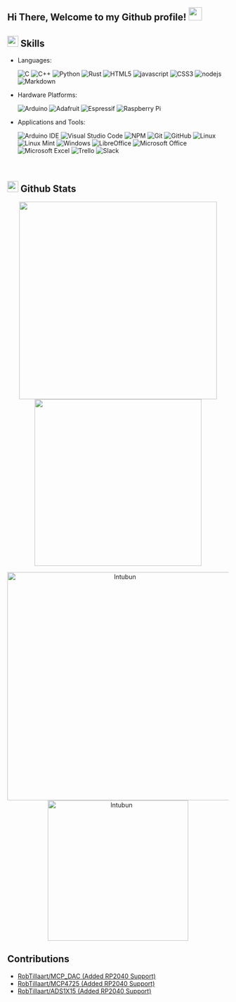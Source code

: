 
<h2> Hi There, Welcome to my Github profile! <img src="https://github.com/abdoachhoubi/abdoachhoubi/blob/main/gifs/Hi.gif" width="30"></h2>


## <img src="https://media2.giphy.com/media/QssGEmpkyEOhBCb7e1/giphy.gif?cid=ecf05e47a0n3gi1bfqntqmob8g9aid1oyj2wr3ds3mg700bl&rid=giphy.gif" width ="25"><b> Skills</b>

<p align="center">

- Languages:
    
    ![C](https://img.shields.io/badge/c-%2300599C.svg?style=for-the-badge&logo=c&logoColor=white)
    ![C++](https://img.shields.io/badge/C%2B%2B-00599C?style=for-the-badge&logo=c%2B%2B&logoColor=white)
    ![Python](https://img.shields.io/badge/Python-3776AB?style=for-the-badge&logo=python&logoColor=white)
    ![Rust](https://img.shields.io/badge/rust-%23000000.svg?style=for-the-badge&logo=rust&logoColor=white)
    ![HTML5](https://img.shields.io/badge/html5-%23E34F26.svg?style=for-the-badge&logo=html5&logoColor=white)
    ![javascript](https://img.shields.io/badge/javascript%20-%23323330.svg?&style=for-the-badge&logo=javascript&logoColor=%23F7DF1E)
    ![CSS3](https://img.shields.io/badge/css3-%231572B6.svg?style=for-the-badge&logo=css3&logoColor=white)
    ![nodejs](https://img.shields.io/badge/node.js%20-%2343853D.svg?&style=for-the-badge&logo=node.js&logoColor=white)
    ![Markdown](https://img.shields.io/badge/markdown-%23000000.svg?style=for-the-badge&logo=markdown&logoColor=white)
       
- Hardware Platforms:
    
    ![Arduino](https://img.shields.io/badge/Arduino-00979D?style=for-the-badge&logo=Arduino&logoColor=white)
    ![Adafruit](https://img.shields.io/badge/adafruit-000000?style=for-the-badge&logo=adafruit&logoColor=white)
    ![Espressif](https://img.shields.io/badge/espressif-E7352C?style=for-the-badge&logo=espressif&logoColor=white)
    ![Raspberry Pi](https://img.shields.io/badge/Raspberry%20Pi-A22846?style=for-the-badge&logo=Raspberry%20Pi&logoColor=white)
    
- Applications and Tools:

    ![Arduino IDE](https://img.shields.io/badge/Arduino_IDE-00979D?style=for-the-badge&logo=arduino&logoColor=white)
    ![Visual Studio Code](https://img.shields.io/badge/Visual%20Studio%20Code-0078d7.svg?style=for-the-badge&logo=visual-studio-code&logoColor=white)
    ![NPM](https://img.shields.io/badge/NPM-%23000000.svg?style=for-the-badge&logo=npm&logoColor=white)
    ![Git](https://img.shields.io/badge/git-%23F05033.svg?style=for-the-badge&logo=git&logoColor=white)
    ![GitHub](https://img.shields.io/badge/github-%23121011.svg?style=for-the-badge&logo=github&logoColor=white)
    ![Linux](https://img.shields.io/badge/Linux-FCC624?style=for-the-badge&logo=linux&logoColor=black)
    ![Linux Mint](https://img.shields.io/badge/Linux_Mint-87CF3E?style=for-the-badge&logo=linux-mint&logoColor=white)
    ![Windows](https://img.shields.io/badge/Windows-0078D6?style=for-the-badge&logo=windows&logoColor=white)
    ![LibreOffice](https://img.shields.io/badge/LibreOffice-18A303?style=for-the-badge&logo=LibreOffice&logoColor=white)
    ![Microsoft Office](https://img.shields.io/badge/Microsoft_Office-D83B01?style=for-the-badge&logo=microsoft-office&logoColor=white)
    ![Microsoft Excel](https://img.shields.io/badge/Microsoft_Excel-217346?style=for-the-badge&logo=microsoft-excel&logoColor=white)
    ![Trello](https://img.shields.io/badge/Trello-0052CC?style=for-the-badge&logo=trello&logoColor=white)
    ![Slack](https://img.shields.io/badge/Slack-4A154B?style=for-the-badge&logo=slack&logoColor=white)
    
    
</p>

<br> 

## <img src="https://media.giphy.com/media/iY8CRBdQXODJSCERIr/giphy.gif" width="25"> <b>Github Stats</b>


<p align="center">
<a href="https://github.com/Intubun/">
  <img align="center" src="https://github-readme-stats.vercel.app/api?username=Intubun&include_all_commits=true&count_private=false&show_icons=true&line_height=20&title_color=7A7ADB&icon_color=2234AE&text_color=D3D3D3&bg_color=0,000000,130F40" width="450"/>
</a>
 
<a href="https://github.com/Intubun">
  <img align="center" src="https://github-readme-streak-stats.herokuapp.com/?user=Intubun&theme=blueberry" width="380"/>
</a>
</p>

<p align="center">
    <a href="https://github.com/Intubun"><img src="https://github-profile-summary-cards.vercel.app/api/cards/profile-details?username=Intubun&theme=tokyonight&hide_border=true"  width="520" alt="Intubun"/></a>
    <img src="https://github-readme-stats.vercel.app/api/top-langs?username=Intubun&show_icons=true&locale=en&layout=compact&theme=tokyonight" width="320"  alt="Intubun"/>
</p>

## <b>Contributions</b>

- <a href="https://github.com/RobTillaart/MCP_DAC">RobTillaart/MCP_DAC (Added RP2040 Support)</a>
- <a href="https://github.com/RobTillaart/MCP4725">RobTillaart/MCP4725 (Added RP2040 Support)</a>
- <a href="https://github.com/RobTillaart/ADS1X15">RobTillaart/ADS1X15 (Added RP2040 Support)</a>

